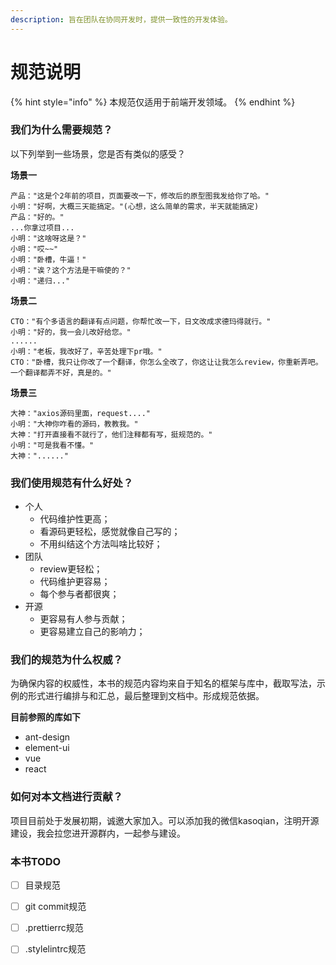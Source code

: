 ```yaml
---
description: 旨在团队在协同开发时，提供一致性的开发体验。
---
```


# 规范说明

{% hint style="info" %}
本规范仅适用于前端开发领域。
{% endhint %}

### 我们为什么需要规范？

以下列举到一些场景，您是否有类似的感受？

**场景一**

```
产品："这是个2年前的项目，页面要改一下，修改后的原型图我发给你了哈。"
小明："好啊，大概三天能搞定。"(心想，这么简单的需求，半天就能搞定)
产品："好的。"
...你拿过项目...
小明："这啥呀这是？"
小明："哎~~"
小明："卧槽，牛逼！"
小明："诶？这个方法是干嘛使的？"
小明："递归..."
```

**场景二**

```
CTO："有个多语言的翻译有点问题，你帮忙改一下，日文改成求德玛得就行。"
小明："好的，我一会儿改好给您。"
......
小明："老板，我改好了，辛苦处理下pr哦。"
CTO："卧槽，我只让你改了一个翻译，你怎么全改了，你这让让我怎么review，你重新弄吧。一个翻译都弄不好，真是的。"
```

**场景三**

```
大神："axios源码里面，request...."
小明："大神你咋看的源码，教教我。"
大神："打开直接看不就行了，他们注释都有写，挺规范的。"
小明："可是我看不懂。"
大神："......"
```

### 我们使用规范有什么好处？

* 个人
  * 代码维护性更高；
  * 看源码更轻松，感觉就像自己写的；
  * 不用纠结这个方法叫啥比较好；
* 团队
  * review更轻松；
  * 代码维护更容易；
  * 每个参与者都很爽；
* 开源
  * 更容易有人参与贡献；
  * 更容易建立自己的影响力；

### 我们的规范为什么权威？

为确保内容的权威性，本书的规范内容均来自于知名的框架与库中，截取写法，示例的形式进行编排与和汇总，最后整理到文档中。形成规范依据。

**目前参照的库如下**

* ant-design
* element-ui
* vue
* react

### 如何对本文档进行贡献？

项目目前处于发展初期，诚邀大家加入。可以添加我的微信kasoqian，注明开源建设，我会拉您进开源群内，一起参与建设。

### **本书TODO**

* [ ] 目录规范
* [ ] git commit规范
* [ ] .prettierrc规范
* [ ] .stylelintrc规范

